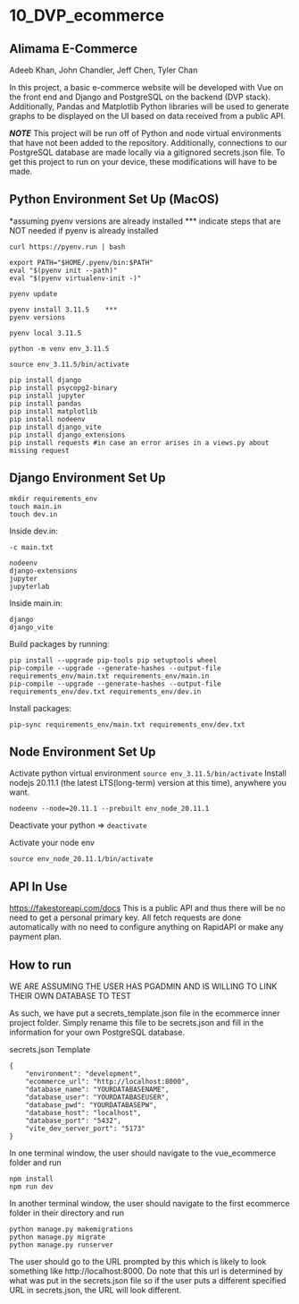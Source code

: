 # 10_DVP_ecommerce

## Alimama E-Commerce 
Adeeb Khan, John Chandler, Jeff Chen, Tyler Chan 

In this project, a basic e-commerce website will be developed with Vue on the front end and Django and PostgreSQL on the backend (DVP stack). Additionally, Pandas and Matplotlib Python libraries will be used to generate graphs to be displayed on the UI based on data received from a public API.  

***NOTE***
This project will be run off of Python and node virtual environments that have not been added to the repository. Additionally, connections to our PostgreSQL database are made locally via a gitignored secrets.json file. To get this project to run on your device, these modifications will have to be made. 

## Python Environment Set Up (MacOS)

*assuming pyenv versions are already installed 
*** indicate steps that are NOT needed if pyenv is already installed

```
curl https://pyenv.run | bash

export PATH="$HOME/.pyenv/bin:$PATH"
eval "$(pyenv init --path)"
eval "$(pyenv virtualenv-init -)"

pyenv update

pyenv install 3.11.5    ***
pyenv versions

pyenv local 3.11.5

python -m venv env_3.11.5

source env_3.11.5/bin/activate

pip install django
pip install psycopg2-binary
pip install jupyter 
pip install pandas
pip install matplotlib
pip install nodeenv
pip install django_vite
pip install django_extensions
pip install requests #in case an error arises in a views.py about missing request
```

## **Django Environment Set Up**
```
mkdir requirements_env
touch main.in
touch dev.in
```
Inside dev.in: 
```
-c main.txt

nodeenv
django-extensions
jupyter
jupyterlab
```
Inside main.in:
```
django
django_vite
```
Build packages by running:
```
pip install --upgrade pip-tools pip setuptools wheel
pip-compile --upgrade --generate-hashes --output-file requirements_env/main.txt requirements_env/main.in
pip-compile --upgrade --generate-hashes --output-file requirements_env/dev.txt requirements_env/dev.in 
```
Install packages:

`pip-sync requirements_env/main.txt requirements_env/dev.txt`

## Node Environment Set Up

Activate python virtual environment
`source env_3.11.5/bin/activate`
Install nodejs 20.11.1 (the latest LTS(long-term) version at this time), anywhere you want.

`nodeenv --node=20.11.1 --prebuilt env_node_20.11.1`

Deactivate your python => `deactivate`

Activate your node env

`source env_node_20.11.1/bin/activate`

## API In Use
https://fakestoreapi.com/docs 
This is a public API and thus there will be no need to get a personal primary key. All fetch requests are done automatically with no need to configure anything on RapidAPI or make any payment plan.

## How to run
WE ARE ASSUMING THE USER HAS PGADMIN AND IS WILLING TO LINK THEIR OWN DATABASE TO TEST

As such, we have put a secrets_template.json file in the ecommerce inner project folder. Simply rename this file to be secrets.json and fill in the information for your own PostgreSQL database.

secrets.json Template
```
{
    "environment": "development", 
    "ecommerce_url": "http://localhost:8000", 
    "database_name": "YOURDATABASENAME", 
    "database_user": "YOURDATABASEUSER",
    "database_pwd": "YOURDATABASEPW", 
    "database_host": "localhost", 
    "database_port": "5432",
    "vite_dev_server_port": "5173"
}
```

In one terminal window, the user should navigate to the vue_ecommerce folder and run
```
npm install
npm run dev
```

In another terminal window, the user should navigate to the first ecommerce folder in their directory and run 
```
python manage.py makemigrations
python manage.py migrate
python manage.py runserver
```

The user should go to the URL prompted by this which is likely to look something like http://localhost:8000. Do note that this url is determined by what was put in the secrets.json file so if the user puts a different specified URL in secrets.json, the URL will look different. 


